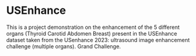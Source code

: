 # USEnhance
This is a project demonstration on the enhancement of the 5 different organs (Thyroid  Carotid  Abdomen  Breast) present in the USEnhance dataset taken from the USenhance 2023: ultrasound image enhancement challenge (multiple organs). Grand Challenge. 
